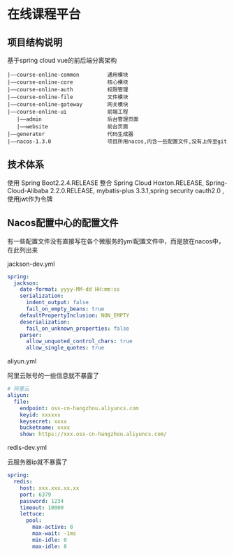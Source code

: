 # 在线课程平台

## 项目结构说明
基于spring cloud vue的前后端分离架构
```
|——course-online-common    		通用模块
|——course-online-core 			核心模块
|——course-online-auth 			权限管理
|——course-online-file 			文件模块
|——course-online-gateway		网关模块
|——course-online-ui    	        前端工程
   |——admin                     后台管理页面
   |——website                   前台页面
|——generator                    代码生成器
|——nacos-1.3.0                  项目所用nacos,内含一些配置文件,没有上传至git

```



## 技术体系

使用 Spring Boot2.2.4.RELEASE 
整合 Spring Cloud Hoxton.RELEASE, Spring-Cloud-Alibaba 2.2.0.RELEASE,
mybatis-plus 3.3.1,spring security oauth2.0 ,使用jwt作为令牌

## Nacos配置中心的配置文件
有一些配置文件没有直接写在各个微服务的yml配置文件中，而是放在nacos中，在此列出来

jackson-dev.yml

```yaml
spring:
  jackson:
    date-format: yyyy-MM-dd HH:mm:ss
    serialization:
      indent_output: false
      fail_on_empty_beans: true
    defaultPropertyInclusion: NON_EMPTY
    deserialization:
      fail_on_unknown_properties: false
    parser:
      allow_unquoted_control_chars: true
      allow_single_quotes: true
```

aliyun.yml

阿里云账号的一些信息就不暴露了

```yaml
# 阿里云
aliyun:
  file:
    endpoint: oss-cn-hangzhou.aliyuncs.com
    keyid: xxxxxx
    keysecret: xxxx
    bucketname: xxxx
    show: https://xxx.oss-cn-hangzhou.aliyuncs.com/
```

redis-dev.yml

云服务器ip就不暴露了

```yaml
spring:
  redis:
    host: xxx.xxx.xx.xx
    port: 6379
    password: 1234
    timeout: 10000
    lettuce:
      pool:
        max-active: 8
        max-wait: -1ms
        min-idle: 0
        max-idle: 8
```

